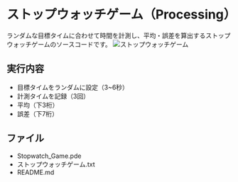 # ストップウォッチゲーム（Processing）
ランダムな目標タイムに合わせて時間を計測し、平均・誤差を算出するストップウォッチゲームのソースコードです。
![ストップウォッチゲーム](https://user-images.githubusercontent.com/84171334/188277036-8aaedf98-6d07-450c-8f55-4d986df8194e.jpg)

## 実行内容
- 目標タイムをランダムに設定（3~6秒）
- 計測タイムを記録（3回）
- 平均（下3桁）
- 誤差（下7桁）

## ファイル
- Stopwatch_Game.pde
- ストップウォッチゲーム.txt
- README.md
